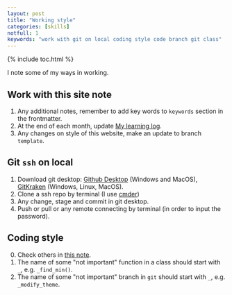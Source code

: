 ```yaml
---
layout: post
title: "Working style"
categories: [skills]
notfull: 1
keywords: "work with git on local coding style code branch git class"
---
```


{% include toc.html %}

I note some of my ways in working.

## Work with this site note

1. Any additional notes, remember to add key words to `keywords` section in the frontmatter.
2. At the end of each month, update [My learning log](/my-learning-log).
3. Any changes on style of this website, make an update to branch `template`.

## Git `ssh` on local

1. Download git desktop: [Github Desktop](https://desktop.github.com/) (Windows and MacOS), [GitKraken](https://www.gitkraken.com/download) (Windows, Linux, MacOS).
2. Clone a ssh repo by terminal (I use [cmder](https://cmder.net/))
3. Any change, stage and commit in git desktop.
4. Push or pull or any remote connecting by terminal (in order to input the password).

## Coding style

0. Check others in [this note](/pep-8).
1. The name of some "not important" function in a class should start with `_`, e.g. `_find_min()`.
2. The name of some "not important" branch in `git` should start with `_`, e.g. `_modify_theme`.